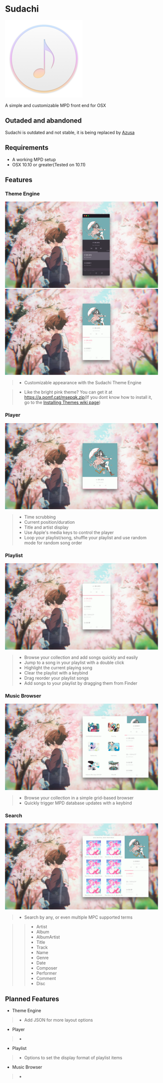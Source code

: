 # Sudachi
<img src="https://github.com/DrabWeb/Sudachi/blob/master/Sudachi/Sudachi/Assets.xcassets/AppIcon.appiconset/icon_512x512.png?raw=true" width="256px" height="256px">

A simple and customizable MPD front end for OSX

## Outaded and abandoned
Sudachi is outdated and not stable, it is being replaced by [Azusa](https://github.com/DrabWeb/Azusa)

## Requirements
* A working MPD setup
* OSX 10.10 or greater(Tested on 10.11)

## Features
### Theme Engine

<img src="https://raw.githubusercontent.com/DrabWeb/Sudachi/master/Screenshots/Theme%20Engine%20Default.png">
<img src="https://raw.githubusercontent.com/DrabWeb/Sudachi/master/Screenshots/Theme%20Engine%20Custom.png">

> * Customizable appearance with the Sudachi Theme Engine

> * Like the bright pink theme? You can get it at <a href="https://a.pomf.cat/msepqk.zip">https://a.pomf.cat/msepqk.zip</a>(If you dont know how to install it, go to the <a href="https://github.com/DrabWeb/Sudachi/wiki/Installing-themes">Installing Themes wiki page</a>)

### Player

<img src="https://raw.githubusercontent.com/DrabWeb/Sudachi/master/Screenshots/Player.png">

> * Time scrubbing
> * Current position/duration
> * Title and artist display
> * Use Apple's media keys to control the player
> * Loop your playlist/song, shuffle your playlist and use random mode for random song order

### Playlist

<img src="https://raw.githubusercontent.com/DrabWeb/Sudachi/master/Screenshots/Playlist.png">

> * Browse your collection and add songs quickly and easily
> * Jump to a song in your playlist with a double click
> * Highlight the current playing song
> * Clear the playlist with a keybind
> * Drag reorder your playlist songs
> * Add songs to your playlist by dragging them from Finder

### Music Browser

<img src="https://raw.githubusercontent.com/DrabWeb/Sudachi/master/Screenshots/Music%20Browser.png">

> * Browse your collection in a simple grid-based browser
> * Quickly trigger MPD database updates with a keybind

### Search

<img src="https://raw.githubusercontent.com/DrabWeb/Sudachi/master/Screenshots/Search.png">

> * Search by any, or even multiple MPC supported terms

> > * Artist
> > * Album
> > * AlbumArtist
> > * Title
> > * Track
> > * Name
> > * Genre
> > * Date
> > * Composer
> > * Performer
> > * Comment
> > * Disc

## Planned Features
* Theme Engine

> * Add JSON for more layout options

* Player

> * 

* Playlist

> * Options to set the display format of playlist items

* Music Browser

> * 
